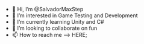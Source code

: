- 👋 Hi, I’m @SalvadorMaxStep
- 👀 I’m interested in Game Testing and Development
- 🌱 I’m currently learning Unity and C#
- 💞️ I’m looking to collaborate on fun
- 📫 How to reach me --> HERE;

<!---
SalvadorMaxStep/SalvadorMaxStep is a ✨ special ✨ repository because its `README.md` (this file) appears on your GitHub profile.
You can click the Preview link to take a look at your changes.
--->
